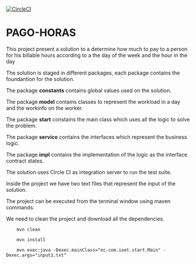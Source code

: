 [![CircleCI](https://circleci.com/gh/pablorcruh/pago-horas.svg?style=svg)](https://circleci.com/gh/pablorcruh/pago-horas)

# PAGO-HORAS

This project present a solution to a determine how much to pay to a person for his billable hours according to a
the day of the week and the hour in the day

The solution is staged in different packages, each package contains the foundantion for the solution.

The package **constants** contains global values used on the solution.

The package **model** contains classes to represent the workload in a day and the workinfo on the worker.

The package **start** constains the main class which uses all the logic to solve the problem.

The package **service** contains the interfaces which represent the business logic.

The package **impl** contains the implementation of the logic as the interface contract states.

The solution uses Circle CI as integration server to run the test suite.

Inside the project we have two text files that represent the input of the solution.

The project can be executed from the terminal window using maven commands.

We need to clean the project and download all the dependencies.

```
    mvn clean
    
    mvn install
    
    mvn exec:java -Dexec.mainClass="ec.com.ioet.start.Main" -Dexec.args="input1.txt"
```


